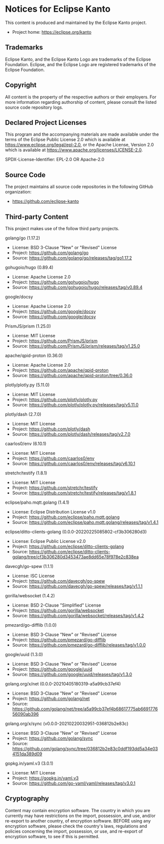 # Notices for Eclipse Kanto

This content is produced and maintained by the Eclipse Kanto project.

* Project home: https://eclipse.org/kanto

## Trademarks

Eclipse Kanto, and the Eclipse Kanto Logo are trademarks of the Eclipse Foundation.
Eclipse, and the Eclipse Logo are registered trademarks of the Eclipse Foundation.

## Copyright

All content is the property of the respective authors or their employers.
For more information regarding authorship of content, please consult the
listed source code repository logs.

## Declared Project Licenses

This program and the accompanying materials are made available under the terms
of the Eclipse Public License 2.0 which is available at
https://www.eclipse.org/legal/epl-2.0, or the Apache License, Version 2.0 which
is available at https://www.apache.org/licenses/LICENSE-2.0.

SPDX-License-Identifier: EPL-2.0 OR Apache-2.0

## Source Code

The project maintains all source code repositories in the following GitHub organization:

* https://github.com/eclipse-kanto

## Third-party Content

This project makes use of the follow third party projects.

golang/go (1.17.2)

* License: BSD 3-Clause "New" or "Revised" License
* Project: https://github.com/golang/go
* Source:  https://github.com/golang/go/releases/tag/go1.17.2

gohugoio/hugo (0.89.4)

* License: Apache License 2.0
* Project: https://github.com/gohugoio/hugo
* Source:  https://github.com/gohugoio/hugo/releases/tag/v0.89.4

google/docsy

* License: Apache License 2.0
* Project: https://github.com/google/docsy
* Source:  https://github.com/google/docsy

PrismJS/prism (1.25.0)

* License: MIT License
* Project: https://github.com/PrismJS/prism
* Source:  https://github.com/PrismJS/prism/releases/tag/v1.25.0

apache/qpid-proton (0.36.0)

* License: Apache License 2.0
* Project: https://github.com/apache/qpid-proton
* Source:  https://github.com/apache/qpid-proton/tree/0.36.0

plotly/plotly.py (5.11.0)

* License: MIT License
* Project: https://github.com/plotly/plotly.py
* Source:  https://github.com/plotly/plotly.py/releases/tag/v5.11.0

plotly/dash (2.7.0)

* License: MIT License
* Project: https://github.com/plotly/dash
* Source:  https://github.com/plotly/dash/releases/tag/v2.7.0

caarlos0/env (6.10.1)

* License: MIT License
* Project: https://github.com/caarlos0/env
* Source:  https://github.com/caarlos0/env/releases/tag/v6.10.1

stretchr/testify (1.8.1)

* License: MIT License
* Project: https://github.com/stretchr/testify
* Source:  https://github.com/stretchr/testify/releases/tag/v1.8.1

eclipse/paho.mqtt.golang (1.4.1)

* License: Eclipse Distribution License v1.0
* Project: https://github.com/eclipse/paho.mqtt.golang
* Source:  https://github.com/eclipse/paho.mqtt.golang/releases/tag/v1.4.1

eclipse/ditto-clients-golang (0.0.0-20220225085802-cf3b306280d3)

* License: Eclipse Public License v2.0
* Project: https://github.com/eclipse/ditto-clients-golang
* Source:  https://github.com/eclipse/ditto-clients-golang/tree/cf3b306280d3453473ae8dd65e78f978e2c838ea

davecgh/go-spew (1.1.1)

* License: ISC License
* Project: https://github.com/davecgh/go-spew
* Source:  https://github.com/davecgh/go-spew/releases/tag/v1.1.1

gorilla/websocket (1.4.2)

* License: BSD 2-Clause "Simplified" License
* Project: https://github.com/gorilla/websocket
* Source:  https://github.com/gorilla/websocket/releases/tag/v1.4.2

pmezard/go-difflib (1.0.0)

* License: BSD 3-Clause "New" or "Revised" License
* Project: https://github.com/pmezard/go-difflib
* Source:  https://github.com/pmezard/go-difflib/releases/tag/v1.0.0

google/uuid (1.3.0)

* License: BSD 3-Clause "New" or "Revised" License
* Project: https://github.com/google/uuid
* Source:  https://github.com/google/uuid/releases/tag/v1.3.0

golang.org/x/net (0.0.0-20210405180319-a5a99cb37ef4)

* License: BSD 3-Clause "New" or "Revised" License
* Project: https://github.com/golang/net
* Source:  https://github.com/golang/net/tree/a5a99cb37ef4b68617775ab669177656090ab396

golang.org/x/sync (v0.0.0-20210220032951-036812b2e83c)

* License: BSD 3-Clause "New" or "Revised" License
* Project: https://github.com/golang/sync
* Source:  https://github.com/golang/sync/tree/036812b2e83c0ddf193dd5a34e034151da389d09

gopkg.in/yaml.v3 (3.0.1)

* License: MIT License
* Project: https://gopkg.in/yaml.v3
* Source:  https://github.com/go-yaml/yaml/releases/tag/v3.0.1

## Cryptography

Content may contain encryption software. The country in which you are currently
may have restrictions on the import, possession, and use, and/or re-export to
another country, of encryption software. BEFORE using any encryption software,
please check the country's laws, regulations and policies concerning the import,
possession, or use, and re-export of encryption software, to see if this is
permitted.
